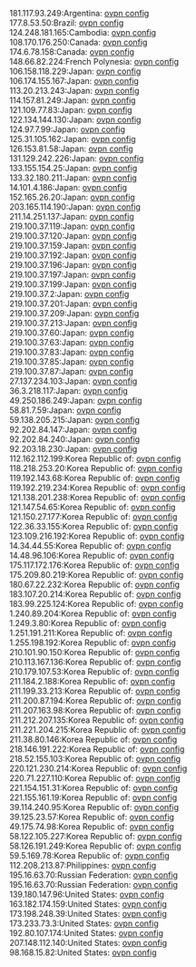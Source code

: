 181.117.93.249:Argentina: [ovpn config](vpn/181_117_93_249.ovpn)  
177.8.53.50:Brazil: [ovpn config](vpn/177_8_53_50.ovpn)  
124.248.181.165:Cambodia: [ovpn config](vpn/124_248_181_165.ovpn)  
108.170.176.250:Canada: [ovpn config](vpn/108_170_176_250.ovpn)  
174.6.78.158:Canada: [ovpn config](vpn/174_6_78_158.ovpn)  
148.66.82.224:French Polynesia: [ovpn config](vpn/148_66_82_224.ovpn)  
106.158.118.229:Japan: [ovpn config](vpn/106_158_118_229.ovpn)  
106.174.155.167:Japan: [ovpn config](vpn/106_174_155_167.ovpn)  
113.20.213.243:Japan: [ovpn config](vpn/113_20_213_243.ovpn)  
114.157.81.249:Japan: [ovpn config](vpn/114_157_81_249.ovpn)  
121.109.77.83:Japan: [ovpn config](vpn/121_109_77_83.ovpn)  
122.134.144.130:Japan: [ovpn config](vpn/122_134_144_130.ovpn)  
124.97.7.99:Japan: [ovpn config](vpn/124_97_7_99.ovpn)  
125.31.105.162:Japan: [ovpn config](vpn/125_31_105_162.ovpn)  
126.153.81.58:Japan: [ovpn config](vpn/126_153_81_58.ovpn)  
131.129.242.226:Japan: [ovpn config](vpn/131_129_242_226.ovpn)  
133.155.154.25:Japan: [ovpn config](vpn/133_155_154_25.ovpn)  
133.32.180.211:Japan: [ovpn config](vpn/133_32_180_211.ovpn)  
14.101.4.186:Japan: [ovpn config](vpn/14_101_4_186.ovpn)  
152.165.26.20:Japan: [ovpn config](vpn/152_165_26_20.ovpn)  
203.165.114.190:Japan: [ovpn config](vpn/203_165_114_190.ovpn)  
211.14.251.137:Japan: [ovpn config](vpn/211_14_251_137.ovpn)  
219.100.37.119:Japan: [ovpn config](vpn/219_100_37_119.ovpn)  
219.100.37.120:Japan: [ovpn config](vpn/219_100_37_120.ovpn)  
219.100.37.159:Japan: [ovpn config](vpn/219_100_37_159.ovpn)  
219.100.37.192:Japan: [ovpn config](vpn/219_100_37_192.ovpn)  
219.100.37.196:Japan: [ovpn config](vpn/219_100_37_196.ovpn)  
219.100.37.197:Japan: [ovpn config](vpn/219_100_37_197.ovpn)  
219.100.37.199:Japan: [ovpn config](vpn/219_100_37_199.ovpn)  
219.100.37.2:Japan: [ovpn config](vpn/219_100_37_2.ovpn)  
219.100.37.201:Japan: [ovpn config](vpn/219_100_37_201.ovpn)  
219.100.37.209:Japan: [ovpn config](vpn/219_100_37_209.ovpn)  
219.100.37.213:Japan: [ovpn config](vpn/219_100_37_213.ovpn)  
219.100.37.60:Japan: [ovpn config](vpn/219_100_37_60.ovpn)  
219.100.37.63:Japan: [ovpn config](vpn/219_100_37_63.ovpn)  
219.100.37.83:Japan: [ovpn config](vpn/219_100_37_83.ovpn)  
219.100.37.85:Japan: [ovpn config](vpn/219_100_37_85.ovpn)  
219.100.37.87:Japan: [ovpn config](vpn/219_100_37_87.ovpn)  
27.137.234.103:Japan: [ovpn config](vpn/27_137_234_103.ovpn)  
36.3.218.117:Japan: [ovpn config](vpn/36_3_218_117.ovpn)  
49.250.186.249:Japan: [ovpn config](vpn/49_250_186_249.ovpn)  
58.81.7.59:Japan: [ovpn config](vpn/58_81_7_59.ovpn)  
59.138.205.215:Japan: [ovpn config](vpn/59_138_205_215.ovpn)  
92.202.84.147:Japan: [ovpn config](vpn/92_202_84_147.ovpn)  
92.202.84.240:Japan: [ovpn config](vpn/92_202_84_240.ovpn)  
92.203.18.230:Japan: [ovpn config](vpn/92_203_18_230.ovpn)  
112.162.112.199:Korea Republic of: [ovpn config](vpn/112_162_112_199.ovpn)  
118.218.253.20:Korea Republic of: [ovpn config](vpn/118_218_253_20.ovpn)  
119.192.143.68:Korea Republic of: [ovpn config](vpn/119_192_143_68.ovpn)  
119.192.219.234:Korea Republic of: [ovpn config](vpn/119_192_219_234.ovpn)  
121.138.201.238:Korea Republic of: [ovpn config](vpn/121_138_201_238.ovpn)  
121.147.54.65:Korea Republic of: [ovpn config](vpn/121_147_54_65.ovpn)  
121.150.27.177:Korea Republic of: [ovpn config](vpn/121_150_27_177.ovpn)  
122.36.33.155:Korea Republic of: [ovpn config](vpn/122_36_33_155.ovpn)  
123.109.216.192:Korea Republic of: [ovpn config](vpn/123_109_216_192.ovpn)  
14.34.44.55:Korea Republic of: [ovpn config](vpn/14_34_44_55.ovpn)  
14.48.96.106:Korea Republic of: [ovpn config](vpn/14_48_96_106.ovpn)  
175.117.172.176:Korea Republic of: [ovpn config](vpn/175_117_172_176.ovpn)  
175.209.80.219:Korea Republic of: [ovpn config](vpn/175_209_80_219.ovpn)  
180.67.22.232:Korea Republic of: [ovpn config](vpn/180_67_22_232.ovpn)  
183.107.20.214:Korea Republic of: [ovpn config](vpn/183_107_20_214.ovpn)  
183.99.225.124:Korea Republic of: [ovpn config](vpn/183_99_225_124.ovpn)  
1.240.89.204:Korea Republic of: [ovpn config](vpn/1_240_89_204.ovpn)  
1.249.3.80:Korea Republic of: [ovpn config](vpn/1_249_3_80.ovpn)  
1.251.191.211:Korea Republic of: [ovpn config](vpn/1_251_191_211.ovpn)  
1.255.198.192:Korea Republic of: [ovpn config](vpn/1_255_198_192.ovpn)  
210.101.90.150:Korea Republic of: [ovpn config](vpn/210_101_90_150.ovpn)  
210.113.167.136:Korea Republic of: [ovpn config](vpn/210_113_167_136.ovpn)  
210.179.107.53:Korea Republic of: [ovpn config](vpn/210_179_107_53.ovpn)  
211.184.2.188:Korea Republic of: [ovpn config](vpn/211_184_2_188.ovpn)  
211.199.33.213:Korea Republic of: [ovpn config](vpn/211_199_33_213.ovpn)  
211.200.87.194:Korea Republic of: [ovpn config](vpn/211_200_87_194.ovpn)  
211.207.163.98:Korea Republic of: [ovpn config](vpn/211_207_163_98.ovpn)  
211.212.207.135:Korea Republic of: [ovpn config](vpn/211_212_207_135.ovpn)  
211.221.204.215:Korea Republic of: [ovpn config](vpn/211_221_204_215.ovpn)  
211.38.80.146:Korea Republic of: [ovpn config](vpn/211_38_80_146.ovpn)  
218.146.191.222:Korea Republic of: [ovpn config](vpn/218_146_191_222.ovpn)  
218.52.155.103:Korea Republic of: [ovpn config](vpn/218_52_155_103.ovpn)  
220.121.230.214:Korea Republic of: [ovpn config](vpn/220_121_230_214.ovpn)  
220.71.227.110:Korea Republic of: [ovpn config](vpn/220_71_227_110.ovpn)  
221.154.151.31:Korea Republic of: [ovpn config](vpn/221_154_151_31.ovpn)  
221.155.161.19:Korea Republic of: [ovpn config](vpn/221_155_161_19.ovpn)  
39.114.240.95:Korea Republic of: [ovpn config](vpn/39_114_240_95.ovpn)  
39.125.23.57:Korea Republic of: [ovpn config](vpn/39_125_23_57.ovpn)  
49.175.74.98:Korea Republic of: [ovpn config](vpn/49_175_74_98.ovpn)  
58.122.105.227:Korea Republic of: [ovpn config](vpn/58_122_105_227.ovpn)  
58.126.191.249:Korea Republic of: [ovpn config](vpn/58_126_191_249.ovpn)  
59.5.169.78:Korea Republic of: [ovpn config](vpn/59_5_169_78.ovpn)  
112.208.213.87:Philippines: [ovpn config](vpn/112_208_213_87.ovpn)  
195.16.63.70:Russian Federation: [ovpn config](vpn/195_16_63_70.ovpn)  
195.16.63.70:Russian Federation: [ovpn config](vpn/195_16_63_70.ovpn)  
139.180.147.96:United States: [ovpn config](vpn/139_180_147_96.ovpn)  
163.182.174.159:United States: [ovpn config](vpn/163_182_174_159.ovpn)  
173.198.248.39:United States: [ovpn config](vpn/173_198_248_39.ovpn)  
173.233.73.3:United States: [ovpn config](vpn/173_233_73_3.ovpn)  
192.80.107.174:United States: [ovpn config](vpn/192_80_107_174.ovpn)  
207.148.112.140:United States: [ovpn config](vpn/207_148_112_140.ovpn)  
98.168.15.82:United States: [ovpn config](vpn/98_168_15_82.ovpn)  
